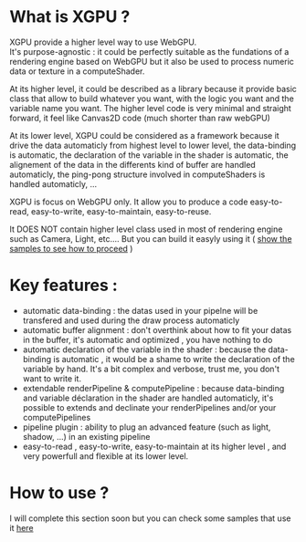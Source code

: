 # What is XGPU ? 

XGPU provide a higher level way to use WebGPU.  
It's purpose-agnostic : it could be perfectly suitable as the fundations of a rendering engine based on WebGPU but it also be used to process numeric data or texture in a computeShader. 


At its higher level, it could be described as a library because it provide basic class that allow to build whatever you want, with the logic you want and the variable name you want. The higher level code is very minimal and straight forward, it feel like Canvas2D code (much shorter than raw webGPU)

At its lower level, XGPU could be considered as a framework because it drive the data automaticly from highest level to lower level, the data-binding is automatic, the declaration of the variable in the shader is automatic, the alignement of the data in the differents kind of buffer are handled automaticly, the ping-pong structure involved in computeShaders is handled automaticly, ... 

XGPU is focus on WebGPU only. 
It allow you to produce a code easy-to-read, easy-to-write, easy-to-maintain, easy-to-reuse. 

It DOES NOT contain higher level class used in most of rendering engine such as Camera, Light, etc.... But you can build it easyly using it ( [show the samples to see how to proceed](https://github.com/tlecoz/xgpu-samples) )
 
# Key features : 

- automatic data-binding : the datas used in your pipelne will be transfered and used during the draw process automaticly 
- automatic buffer alignment : don't overthink about how to fit your datas in the buffer, it's automatic and optimized , you have nothing to do 
- automatic declaration of the variable in the shader : because the data-binding is automatic , it would be a shame to write the declaration of the variable by hand. It's a bit complex and verbose, trust me, you don't want to write it. 
- extendable renderPipeline & computePipeline : because data-binding and variable déclaration in the shader are handled automaticly, it's possible to extends and declinate your renderPipelines and/or your computePipelines
- pipeline plugin : ability to plug an advanced feature (such as light, shadow, ...) in an existing pipeline 
- easy-to-read , easy-to-write, easy-to-maintain at its higher level , and very powerfull and flexible at its lower level. 

# How to use ? 

I will complete this section soon but you can check some samples that use it [here](https://github.com/tlecoz/xgpu-samples) 
